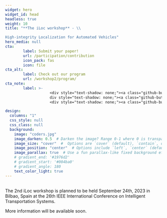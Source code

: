 ```yaml
---
widget: hero
widget_id: head
headless: true
weight: 10
title: "**The iLoc workshop** - \\

High-integrity Localization for Automated Vehicles"
hero_media: null
cta:
        label: Submit your paper!
        url: /participation/contribution
        icon_pack: fas
        icon: file
cta_alt:
        label: Check out our program
        url: /workshop2/program/
cta_note:
        label: >-
                    <div style="text-shadow: none;"><a class="github-button" href="https://2023.ieee-itsc.org/" data-icon="octicon-star" data-size="large" data-show-count="true" aria-label="Star">IEEE ITSC 2023 conference website</a></div>
                    div style="text-shadow: none;"><a class="github-button" href="/workshop2/registration/" data-icon="octicon-star" data-size="large" data-show-count="true" aria-label="Star">Registration guidelines</a></div>
                    <div style="text-shadow: none;"><a class="github-button" href="https://sites.google.com/view/iloc-2022" data-icon="octicon-star" data-size="large" data-show-count="true" aria-label="Star">1st iLoc workshop 2022</a></div>

design:
  columns: "1"
  css_style: null
  css_class: null
  background:
    image: "coders.jpg"
    image_darken: 0.5  # Darken the image? Range 0-1 where 0 is transparent and 1 is opaque.
    image_size: "cover"  #  Options are `cover` (default), `contain`, or `actual` size.
    image_position: "center"  # Options include `left`, `center` (default), or `right`.
    image_parallax: true  # Use a fun parallax-like fixed background effect? true/false
    # gradient_end: '#1976d2'
    # gradient_start: '#004ba0'
    # gradient_angle: 180
    text_color_light: true
---
```

<br>
  The 2nd iLoc workshop is planned to be held September 24th, 2023 in Bilbao, Spain at the 26th IEEE International Conference on Intelligent Transportation Systems.
  
  More information will be available soon.


